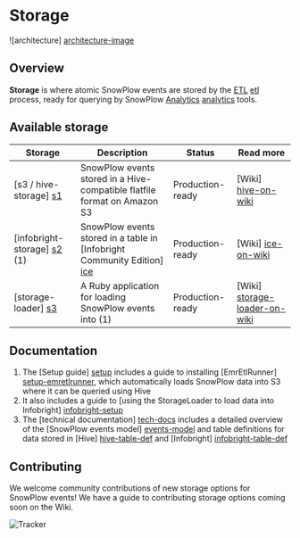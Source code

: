 # Storage

![architecture] [architecture-image]

## Overview

**Storage** is where atomic SnowPlow events are stored by the [ETL] [etl] process, ready for querying by SnowPlow [Analytics] [analytics] tools.

## Available storage

| Storage                       | Description                                                               | Status           | Read more                    |
|-------------------------------|---------------------------------------------------------------------------|------------------|------------------------------|
| [s3 / hive-storage] [s1]      | SnowPlow events stored in a Hive-compatible flatfile format on Amazon S3  | Production-ready | [Wiki] [hive-on-wiki]        |
| [infobright-storage] [s2] (1) | SnowPlow events stored in a table in [Infobright Community Edition] [ice] | Production-ready | [Wiki] [ice-on-wiki]         |  
| [storage-loader] [s3]         | A Ruby application for loading SnowPlow events into (1)                   | Production-ready | [Wiki] [storage-loader-on-wiki] |  

## Documentation

1. The [Setup guide] [setup] includes a guide to installing [EmrEtlRunner] [setup-emretlrunner], which automatically loads SnowPlow data into S3 where it can be queried using Hive
2. It also includes a guide to [using the StorageLoader to load data into Infobright] [infobright-setup]
3. The [technical documentation] [tech-docs] includes a detailed overview of the [SnowPlow events model] [events-model] and table definitions for data stored in [Hive] [hive-table-def] and [Infobright] [infobright-table-def]

## Contributing

We welcome community contributions of new storage options for SnowPlow events! We have a guide to contributing storage options coming soon on the Wiki. 

![Tracker](https://collector.snplow.com/i?&e=pv&page=4%20%Storage%20README&aid=snowplowgithub&p=web&tv=no-js-0.1.0)

[architecture-image]: https://github.com/snowplow/snowplow/raw/master/4-storage/4-storage.png
[trackers]: https://github.com/snowplow/snowplow/tree/master/1-trackers
[etl]: https://github.com/snowplow/snowplow/tree/master/3-etl
[analytics]: https://github.com/snowplow/snowplow/tree/master/5-analytics
[setup]: https://github.com/snowplow/snowplow/wiki/Setting-up-SnowPlow
[setup-emretlrunner]: https://github.com/snowplow/snowplow/wiki/setting-up-EmrEtlRunner
[infobright-setup]: https://github.com/snowplow/snowplow/wiki/setting-up-infobright
[tech-docs]: https://github.com/snowplow/snowplow/wiki/storage%20documentation
[events-model]: https://github.com/snowplow/snowplow/wiki/canonical-event-model
[hive-table-def]: https://github.com/snowplow/snowplow/wiki/s3-apache-hive-storage
[infobright-table-def]: https://github.com/snowplow/snowplow/wiki/infobright-storage


[s1]: https://github.com/snowplow/snowplow/tree/master/4-storage/hive-storage
[s2]: https://github.com/snowplow/snowplow/tree/master/4-storage/infobright-storage
[s3]: https://github.com/snowplow/snowplow/tree/master/4-storage/storage-loader
[ice]: http://www.infobright.org

[hive-on-wiki]: https://github.com/snowplow/snowplow/wiki/s3-hive-storage-setup
[ice-on-wiki]: https://github.com/snowplow/snowplow/wiki/infobright-storage-setup
[storage-loader-on-wiki]: https://github.com/snowplow/snowplow/wiki/StorageLoader-setup 
